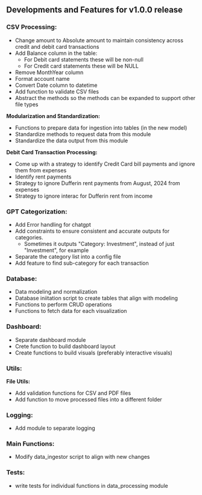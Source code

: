 ## Developments and Features for v1.0.0 release

### CSV Processing:
- Change amount to Absolute amount to maintain consistency across credit and debit card transactions
- Add Balance column in the table:
	- For Debit card statements these will be non-null
	- For Credit card statements these will be NULL
- Remove MonthYear column
- Format account name
- Convert Date column to datetime
- Add function to validate CSV files
- Abstract the methods so the methods can be expanded to support other file types

**Modularization and Standardization:**
- Functions to prepare data for ingestion into tables (in the new model)
- Standardize methods to request data from this module
- Standardize the data output from this module

**Debit Card Transaction Processing:**
- Come up with a strategy to identify Credit Card bill payments and ignore them from expenses
- Identify rent payments
- Strategy to ignore Dufferin rent payments from August, 2024 from expenses
- Strategy to ignore interac for Dufferin rent from income




### GPT Categorization:
- Add Error handling for chatgpt
- Add constraints to ensure consistent and accurate outputs for categories.
	- Sometimes it outputs "Category: Investment", instead of just "Investment", for example
- Separate the category list into a config file
- Add feature to find sub-category for each transaction

### Database:
- Data modeling and normalization
- Database iniitation script to create tables that align with modeling
- Functions to perform CRUD operations
- Functions to fetch data for each visualization

### Dashboard:
- Separate dashboard module
- Crete function to build dashboard layout
- Create functions to build visuals (preferably interactive visuals)

### Utils:
**File Utils:**
- Add validation functions for CSV and PDF files
- Add function to move processed files into a different folder

### Logging:
- Add module to separate logging

### Main Functions:
- Modify data_ingestor script to align with new changes

### Tests:
- write tests for individual functions in data_processing module